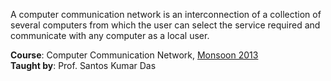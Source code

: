 A computer communication network is an interconnection of a collection of
several computers from which the user can select the service required and
communicate with any computer as a local user.

**Course**: Computer Communication Network, [Monsoon 2013]<br>
**Taught by**: Prof. Santos Kumar Das

[Monsoon 2013]: https://github.com/nitrece/semester-7
